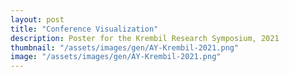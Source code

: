 ```yaml
---
layout: post
title: "Conference Visualization"
description: Poster for the Krembil Research Symposium, 2021
thumbnail: "/assets/images/gen/AY-Krembil-2021.png"
image: "/assets/images/gen/AY-Krembil-2021.png"
---
```

